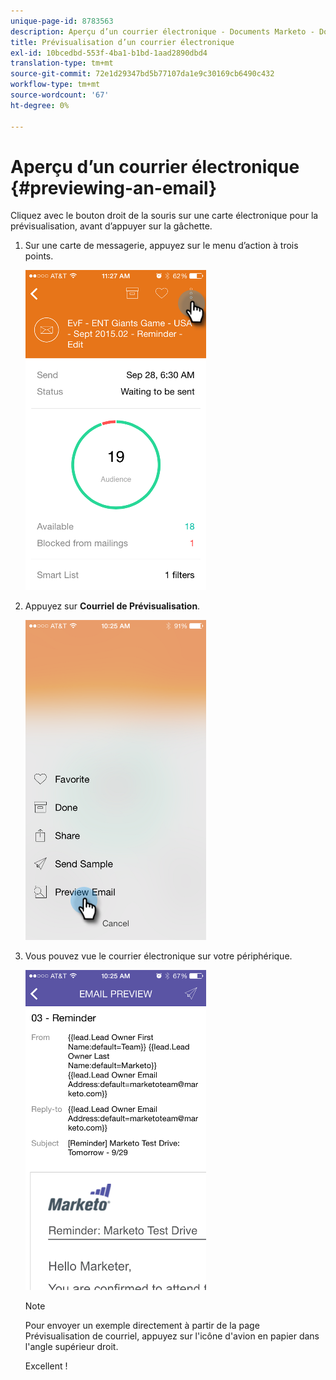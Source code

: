 ```yaml
---
unique-page-id: 8783563
description: Aperçu d’un courrier électronique - Documents Marketo - Documentation du produit
title: Prévisualisation d’un courrier électronique
exl-id: 10bcedbd-553f-4ba1-b1bd-1aad2890dbd4
translation-type: tm+mt
source-git-commit: 72e1d29347bd5b77107da1e9c30169cb6490c432
workflow-type: tm+mt
source-wordcount: '67'
ht-degree: 0%

---
```


# Aperçu d’un courrier électronique {#previewing-an-email}

Cliquez avec le bouton droit de la souris sur une carte électronique pour la prévisualisation, avant d’appuyer sur la gâchette.

1. Sur une carte de messagerie, appuyez sur le menu d’action à trois points.

   ![](assets/image2015-9-25-11-3a30-3a52.png)

1. Appuyez sur **Courriel de Prévisualisation**.

   ![](assets/image2015-7-14-16-3a42-3a21.png)

1. Vous pouvez vue le courrier électronique sur votre périphérique.

   ![](assets/image2015-9-25-11-3a23-3a42.png)

   >[!NOTE]
   >
   >Pour envoyer un exemple directement à partir de la page Prévisualisation de courriel, appuyez sur l&#39;icône d&#39;avion en papier dans l&#39;angle supérieur droit.

   Excellent !
